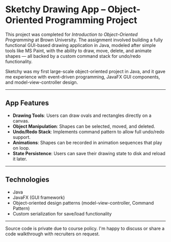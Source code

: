 # Sketchy Drawing App – Object-Oriented Programming Project

This project was completed for *Introduction to Object-Oriented Programming* at Brown University. The assignment involved building a fully functional GUI-based drawing application in Java, modeled after simple tools like MS Paint, with the ability to draw, move, delete, and animate shapes — all backed by a custom command stack for undo/redo functionality.

Sketchy was my first large-scale object-oriented project in Java, and it gave me experience with event-driven programming, JavaFX GUI components, and model-view-controller design.

---

## App Features

- **Drawing Tools**: Users can draw ovals and rectangles directly on a canvas.
- **Object Manipulation**: Shapes can be selected, moved, and deleted.
- **Undo/Redo Stack**: Implements command pattern to allow full undo/redo support.
- **Animations**: Shapes can be recorded in animation sequences that play on loop.
- **State Persistence**: Users can save their drawing state to disk and reload it later.

---

## Technologies

- Java
- JavaFX (GUI framework)
- Object-oriented design patterns (model-view-controller, Command Pattern)
- Custom serialization for save/load functionality

---

Source code is private due to course policy. I'm happy to discuss or share a code walkthrough with recruiters on request.
